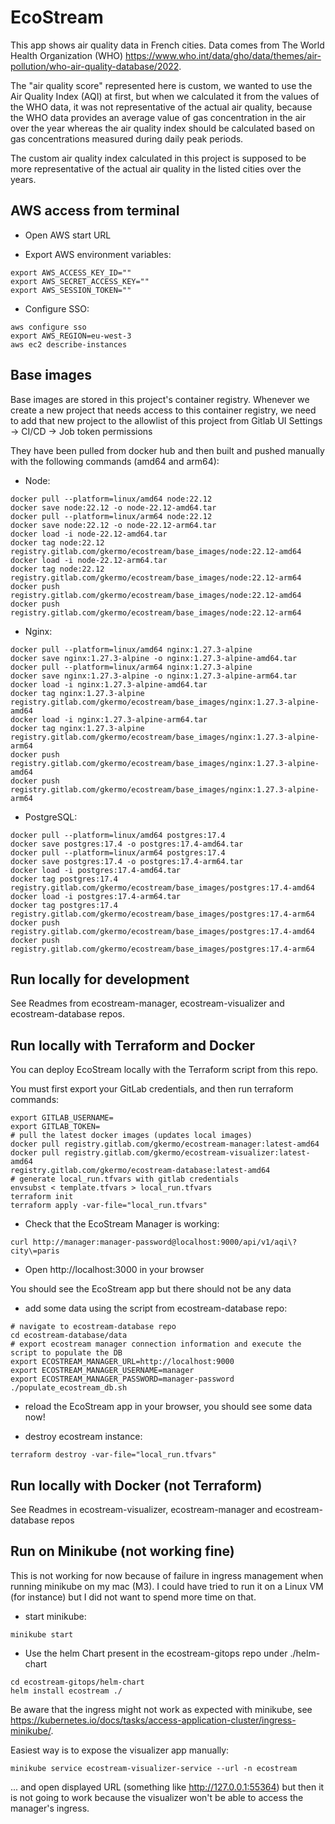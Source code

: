 # EcoStream

This app shows air quality data in French cities.
Data comes from The World Health Organization (WHO) https://www.who.int/data/gho/data/themes/air-pollution/who-air-quality-database/2022.

The "air quality score" represented here is custom, we wanted to use the Air Quality Index (AQI) at first, but when we calculated it from the values of the WHO data, it was not representative of the actual air quality, because the WHO data provides an average value of gas concentration in the air over the year whereas the air quality index should be calculated based on gas concentrations measured during daily peak periods.

The custom air quality index calculated in this project is supposed to be more representative of the actual air quality in the listed cities over the years.

## AWS access from terminal

- Open AWS start URL

- Export AWS environment variables:

```
export AWS_ACCESS_KEY_ID=""
export AWS_SECRET_ACCESS_KEY=""
export AWS_SESSION_TOKEN=""
```

- Configure SSO:

```
aws configure sso
export AWS_REGION=eu-west-3
aws ec2 describe-instances
```

## Base images

Base images are stored in this project's container registry.
Whenever we create a new project that needs access to this container registry, we need to add that new project to the allowlist of this project from Gitlab UI Settings -> CI/CD -> Job token permissions


They have been pulled from docker hub and then built and pushed manually with the following commands (amd64 and arm64):

- Node:

```
docker pull --platform=linux/amd64 node:22.12
docker save node:22.12 -o node-22.12-amd64.tar
docker pull --platform=linux/arm64 node:22.12
docker save node:22.12 -o node-22.12-arm64.tar
docker load -i node-22.12-amd64.tar
docker tag node:22.12 registry.gitlab.com/gkermo/ecostream/base_images/node:22.12-amd64
docker load -i node-22.12-arm64.tar
docker tag node:22.12 registry.gitlab.com/gkermo/ecostream/base_images/node:22.12-arm64
docker push registry.gitlab.com/gkermo/ecostream/base_images/node:22.12-amd64
docker push registry.gitlab.com/gkermo/ecostream/base_images/node:22.12-arm64
```

- Nginx:

```
docker pull --platform=linux/amd64 nginx:1.27.3-alpine
docker save nginx:1.27.3-alpine -o nginx:1.27.3-alpine-amd64.tar
docker pull --platform=linux/arm64 nginx:1.27.3-alpine
docker save nginx:1.27.3-alpine -o nginx:1.27.3-alpine-arm64.tar
docker load -i nginx:1.27.3-alpine-amd64.tar
docker tag nginx:1.27.3-alpine registry.gitlab.com/gkermo/ecostream/base_images/nginx:1.27.3-alpine-amd64
docker load -i nginx:1.27.3-alpine-arm64.tar
docker tag nginx:1.27.3-alpine registry.gitlab.com/gkermo/ecostream/base_images/nginx:1.27.3-alpine-arm64
docker push registry.gitlab.com/gkermo/ecostream/base_images/nginx:1.27.3-alpine-amd64
docker push registry.gitlab.com/gkermo/ecostream/base_images/nginx:1.27.3-alpine-arm64
```

- PostgreSQL:

```
docker pull --platform=linux/amd64 postgres:17.4
docker save postgres:17.4 -o postgres:17.4-amd64.tar
docker pull --platform=linux/arm64 postgres:17.4
docker save postgres:17.4 -o postgres:17.4-arm64.tar
docker load -i postgres:17.4-amd64.tar
docker tag postgres:17.4 registry.gitlab.com/gkermo/ecostream/base_images/postgres:17.4-amd64
docker load -i postgres:17.4-arm64.tar
docker tag postgres:17.4 registry.gitlab.com/gkermo/ecostream/base_images/postgres:17.4-arm64
docker push registry.gitlab.com/gkermo/ecostream/base_images/postgres:17.4-amd64
docker push registry.gitlab.com/gkermo/ecostream/base_images/postgres:17.4-arm64
```


## Run locally for development

See Readmes from ecostream-manager, ecostream-visualizer and ecostream-database repos.

## Run locally with Terraform and Docker

You can deploy EcoStream locally with the Terraform script from this repo.

You must first export your GitLab credentials, and then run terraform commands:

```
export GITLAB_USERNAME=
export GITLAB_TOKEN=
# pull the latest docker images (updates local images)
docker pull registry.gitlab.com/gkermo/ecostream-manager:latest-amd64
docker pull registry.gitlab.com/gkermo/ecostream-visualizer:latest-amd64
registry.gitlab.com/gkermo/ecostream-database:latest-amd64
# generate local_run.tfvars with gitlab credentials
envsubst < template.tfvars > local_run.tfvars
terraform init
terraform apply -var-file="local_run.tfvars"
```

- Check that the EcoStream Manager is working:

```
curl http://manager:manager-password@localhost:9000/api/v1/aqi\?city\=paris
```

- Open http://localhost:3000 in your browser

You should see the EcoStream app but there should not be any data

- add some data using the script from ecostream-database repo:

```
# navigate to ecostream-database repo
cd ecostream-database/data
# export ecostream manager connection information and execute the script to populate the DB
export ECOSTREAM_MANAGER_URL=http://localhost:9000
export ECOSTREAM_MANAGER_USERNAME=manager
export ECOSTREAM_MANAGER_PASSWORD=manager-password
./populate_ecostream_db.sh
```

- reload the EcoStream app in your browser, you should see some data now!

- destroy ecostream instance:

```
terraform destroy -var-file="local_run.tfvars"
```

## Run locally with Docker (not Terraform)

See Readmes in ecostream-visualizer, ecostream-manager and ecostream-database repos

## Run on Minikube (not working fine)

This is not working for now because of failure in ingress management when running minikube on my mac (M3).
I could have tried to run it on a Linux VM (for instance) but I did not want to spend more time on that.

- start minikube:

```
minikube start
```

- Use the helm Chart present in the ecostream-gitops repo under ./helm-chart

```
cd ecostream-gitops/helm-chart
helm install ecostream ./
```

Be aware that the ingress might not work as expected with minikube, see https://kubernetes.io/docs/tasks/access-application-cluster/ingress-minikube/.

Easiest way is to expose the visualizer app manually:

```
minikube service ecostream-visualizer-service --url -n ecostream
```
... and open displayed URL (something like http://127.0.0.1:55364)
but then it is not going to work because the visualizer won't be able to access the manager's ingress.
